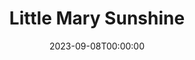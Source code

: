 ---
title: Little Mary Sunshine
date: 2023-09-08T00:00:00
opening_date: 1962-11-22
closing_date: 1962-12-01
layout: productions
program:
Theatre: Theatre Jacksonville
Venue: Little Theatre
cast:
- The Prologue: Toni Ott
- Chief Brown Bear: Ed Poole
- Cpl "Billy" Jester: Bob Conine
- Capt. "Big Jim" Warington: Jimtom Richardson
- Little Mary Sunshine: Thelma Baker
- Mme. Ernestine Von Liebedich: Doris Thornhill
- Nancy Twinkle: Miriam Firth
- Fleet Foot: Jim Cavanaugh
- Yellow Feather: Norman Fisher
- Gen'l Oscar Fairfax, Ret.: William Scott Thornton
- Cora: Barbara Poppell
- Maud Abbott: Barbara Jean Ferguson
- Gwendolyn: Anita Cheshire
- Henrietta: Toni Ott
- Mabel: Carol Matchett
- Blanche: Margaret Swann
- Pete: Bob Tinsley
- Tex: Bob Thompson
- Slim: Bill Milton
- Buster: Bill Nickel
- Hank: Lucky Simpson
- Tom: Stephen Wood
crew:
- Director: George Ballis
- Dance Choreography: Bob Conine
- Musical Director: Rosalind MacEnulty
- Set Designer: Ben Jones
- Technical Director: Pete House
- Scenic Art Work: Bob Krell
- Lighting Designer: Chase Ambler
- Production Supervisor: A. Ira Fink
- Stage Manager: Marshall Grauer
- Assistant Stage Manager: Art Logan
- Production Assistant: Ellen Black
- Costumes: Frank Ridge
- Properties:
  - Evelyn Clark
  - Jack Broughton
  - Helen Cochran
  - Gladys Dale
  - Mary Frances Thornhill
  - Eula Walters
  - Esther Barnes
  - Edythe Price
  - Jean Charles
- Make-Up:
  - Marion Conner
  - Beverly Fink
  - Doris Hindin
  - Mrs. Knud Moller
  - Virginia Moseley
  - Helen Nehl
  - Rik Snyder
- Construction and Painting:
  - Peggy Miller
  - Danny Henson
  - Galdys Dale
  - Margaret Mahler
  - Pete House
  - Joanne House
orchestra:
- Orchestra:
  - John Walker
  - Jim Moore
  - Jimmy Glasscock
  - Bill Racca
  - Camp Kirkland
  - James Gutteridge
---